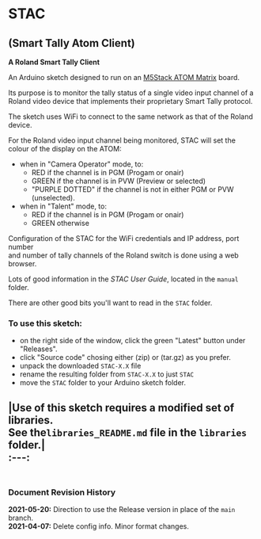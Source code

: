 # STAC  
## (Smart Tally Atom Client)  
**A Roland Smart Tally Client**  

An Arduino sketch designed to run on an [M5Stack ATOM Matrix](https://docs.m5stack.com/#/en/core/atom_matrix) board.

Its purpose is to monitor the tally status of a single video input channel 
of a Roland video device that implements their proprietary Smart Tally protocol.

The sketch uses WiFi to connect to the same network as that of the Roland device.

For the Roland video input channel being monitored, STAC will set
the colour of the display on the ATOM:

+ when in "Camera Operator" mode, to:  
     - RED if the channel is in PGM (Progam or onair)
     - GREEN if the channel is in PVW (Preview or selected)
     - "PURPLE DOTTED" if the channel is not in either PGM or PVW (unselected).  
+ when in "Talent" mode, to:
     - RED if the channel is in PGM (Progam or onair)
     - GREEN otherwise

Configuration of the STAC for the WiFi credentials and IP address, port number  
and number of tally channels of the Roland switch is done using a web browser.

Lots of good information in the *STAC User Guide*, located in the `manual` folder.

There are other good bits you'll want to read in the `STAC` folder.

### To use this sketch:

* on the right side of the window, click the green "Latest" button under "Releases".
* click "Source code" chosing either (zip) or (tar.gz) as you prefer.
* unpack the downloaded `STAC-X.X` file
* rename the resulting folder from  `STAC-X.X` to just `STAC`
* move the `STAC` folder to your Arduino sketch folder.

|Use of this sketch requires a modified set of libraries. <br>See the`libraries_README.md` file in the `libraries` folder.|  
:---:
<br><br>
---

### Document Revision History

**2021-05-20:** Direction to use the Release version in place of the `main` branch.<br>
**2021-04-07:** Delete config info. Minor format changes.<br>

